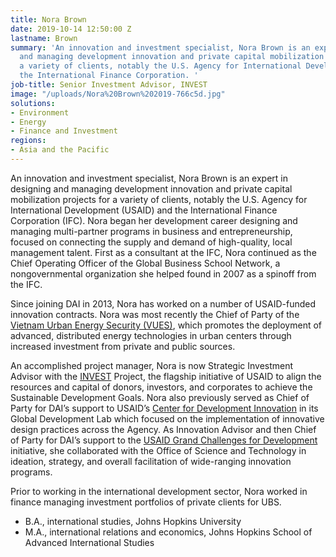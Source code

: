 ```yaml
---
title: Nora Brown
date: 2019-10-14 12:50:00 Z
lastname: Brown
summary: 'An innovation and investment specialist, Nora Brown is an expert in designing
  and managing development innovation and private capital mobilization projects for
  a variety of clients, notably the U.S. Agency for International Development and
  the International Finance Corporation. '
job-title: Senior Investment Advisor, INVEST
image: "/uploads/Nora%20Brown%202019-766c5d.jpg"
solutions:
- Environment
- Energy
- Finance and Investment
regions:
- Asia and the Pacific
---
```


An innovation and investment specialist, Nora Brown is an expert in designing and managing development innovation and private capital mobilization projects for a variety of clients, notably the U.S. Agency for International Development (USAID) and the International Finance Corporation (IFC). Nora began her development career designing and managing multi-partner programs in business and entrepreneurship, focused on connecting the supply and demand of high-quality, local management talent. First as a consultant at the IFC, Nora continued as the Chief Operating Officer of the Global Business School Network, a nongovernmental organization she helped found in 2007 as a spinoff from the IFC.
 
Since joining DAI in 2013, Nora has worked on a number of USAID-funded innovation contracts. Nora was most recently the Chief of Party of the [Vietnam Urban Energy Security (VUES)](https://www.dai.com/our-work/projects/vietnam-urban-energy-security), which promotes the deployment of advanced, distributed energy technologies in urban centers through increased investment from private and public sources.
 
An accomplished project manager, Nora is now Strategic Investment Advisor with the [INVEST](https://www.dai.com/our-work/projects/worldwide-the-invest-project) Project, the flagship initiative of USAID to align the resources and capital of donors, investors, and corporates to achieve the Sustainable Development Goals. Nora also previously served as Chief of Party for DAI’s support to USAID’s [Center for Development Innovation](https://www.dai.com/our-work/projects/worldwide-center-development-innovation-professional-management-services) in its Global Development Lab which focused on the implementation of innovative design practices across the Agency. As Innovation Advisor and then Chief of Party for DAI’s support to the [USAID Grand Challenges for Development](https://www.dai.com/our-work/projects/worldwide-grand-challenges-development-implementation-services) initiative, she collaborated with the Office of Science and Technology in ideation, strategy, and overall facilitation of wide-ranging innovation programs.
 
Prior to working in the international development sector, Nora worked in finance managing investment portfolios of private clients for UBS.
 
* B.A., international studies, Johns Hopkins University
* M.A., international relations and economics, Johns Hopkins School of Advanced International Studies